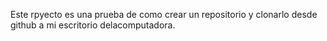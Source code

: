 Este rpyecto es una prueba de como crear un repositorio y clonarlo desde github a mi escritorio delacomputadora. 
